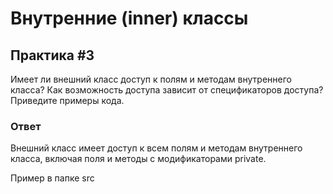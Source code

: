 # Внутренние (inner) классы

## Практика #3

Имеет ли внешний класс доступ к полям и методам внутреннего класса? Как возможность доступа зависит от спецификаторов доступа? Приведите примеры кода.

### Ответ

Внешний класс имеет доступ к всем полям и методам внутреннего класса, включая поля и методы с модификаторами private.

Пример в папке src